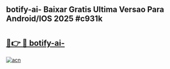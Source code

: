 ## botify-ai- Baixar Gratis Ultima Versao Para Android/IOS 2025 #c931k

# <h2><a href="https://ainizakaria.my?title=botify-ai-&ref=20M">🔗👉 🔴 botify-ai-</a></h2>

[![acn](https://github.com/user-attachments/assets/0f9c940e-d8b0-45ae-aac7-cd30a18b3e1c)](https://ainizakaria.my?title=botify-ai-&ref=20M)

